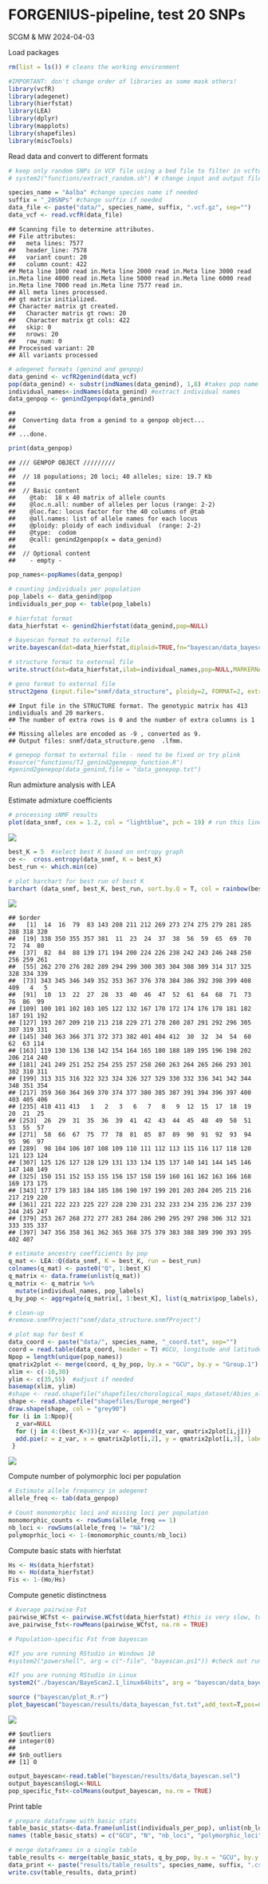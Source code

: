 FORGENIUS-pipeline, test 20 SNPs
================
SCGM & MW
2024-04-03

Load packages

``` r
rm(list = ls()) # cleans the working environment

#IMPORTANT: don't change order of libraries as some mask others!
library(vcfR)
library(adegenet)
library(hierfstat)
library(LEA)
library(dplyr)
library(mapplots)
library(shapefiles)
library(miscTools)
```

Read data and convert to different formats

``` r
# keep only random SNPs in VCF file using a bed file to filter in vcftools
# system2("functions/extract_random.sh") # change input and output file names in functions/extract_random.sh

species_name = "Aalba" #change species name if needed
suffix = "_20SNPs" #change suffix if needed
data_file <- paste("data/", species_name, suffix, ".vcf.gz", sep="")
data_vcf <- read.vcfR(data_file) 
```

    ## Scanning file to determine attributes.
    ## File attributes:
    ##   meta lines: 7577
    ##   header_line: 7578
    ##   variant count: 20
    ##   column count: 422
    ## Meta line 1000 read in.Meta line 2000 read in.Meta line 3000 read in.Meta line 4000 read in.Meta line 5000 read in.Meta line 6000 read in.Meta line 7000 read in.Meta line 7577 read in.
    ## All meta lines processed.
    ## gt matrix initialized.
    ## Character matrix gt created.
    ##   Character matrix gt rows: 20
    ##   Character matrix gt cols: 422
    ##   skip: 0
    ##   nrows: 20
    ##   row_num: 0
    ## Processed variant: 20
    ## All variants processed

``` r
# adegenet formats (genind and genpop)
data_genind <- vcfR2genind(data_vcf)
pop(data_genind) <- substr(indNames(data_genind), 1,8) #takes pop name from the first 8 digits of sample name, e.g. AUT00215
individual_names<-indNames(data_genind) #extract individual names
data_genpop <- genind2genpop(data_genind)
```

    ## 
    ##  Converting data from a genind to a genpop object... 
    ## 
    ## ...done.

``` r
print(data_genpop)
```

    ## /// GENPOP OBJECT /////////
    ## 
    ##  // 18 populations; 20 loci; 40 alleles; size: 19.7 Kb
    ## 
    ##  // Basic content
    ##    @tab:  18 x 40 matrix of allele counts
    ##    @loc.n.all: number of alleles per locus (range: 2-2)
    ##    @loc.fac: locus factor for the 40 columns of @tab
    ##    @all.names: list of allele names for each locus
    ##    @ploidy: ploidy of each individual  (range: 2-2)
    ##    @type:  codom
    ##    @call: genind2genpop(x = data_genind)
    ## 
    ##  // Optional content
    ##    - empty -

``` r
pop_names<-popNames(data_genpop)

# counting individuals per population
pop_labels <- data_genind@pop
individuals_per_pop <- table(pop_labels)

# hierfstat format
data_hierfstat <- genind2hierfstat(data_genind,pop=NULL)

# bayescan format to external file
write.bayescan(dat=data_hierfstat,diploid=TRUE,fn="bayescan/data_bayescan")

# structure format to external file
write.struct(dat=data_hierfstat,ilab=individual_names,pop=NULL,MARKERNAMES=FALSE,MISSING=-9,fname="snmf/data_structure") 

# geno format to external file
struct2geno (input.file="snmf/data_structure", ploidy=2, FORMAT=2, extra.row=0, extra.column=1) #writing this file can take quite long
```

    ## Input file in the STRUCTURE format. The genotypic matrix has 413 individuals and 20 markers. 
    ## The number of extra rows is 0 and the number of extra columns is 1 .
    ## Missing alleles are encoded as -9 , converted as 9.
    ## Output files: snmf/data_structure.geno  .lfmm.

``` r
# genepop format to external file - need to be fixed or try plink
#source("functions/TJ_genind2genepop_function.R")
#genind2genepop(data_genind,file = "data_genepop.txt")
```

Run admixture analysis with LEA

Estimate admixture coefficients

``` r
# processing sNMF results
plot(data_snmf, cex = 1.2, col = "lightblue", pch = 19) # run this line separately to determine best K
```

![](FORGENIUS-pipeline_files/figure-gfm/Estimate%20admixture%20coefficients-1.png)<!-- -->

``` r
best_K = 5  #select best K based on entropy graph
ce <-  cross.entropy(data_snmf, K = best_K)
best_run <- which.min(ce)

# plot barchart for best run of best K
barchart (data_snmf, best_K, best_run, sort.by.Q = T, col = rainbow(best_K), border = NA, space = 0, xlab = "Individuals", ylab = "Admixture coefficients") #use "sort.by.Q = F, names.arg= individual_names, cex.names = 0.4, las=2, " to get ind labels in original order
```

![](FORGENIUS-pipeline_files/figure-gfm/Estimate%20admixture%20coefficients-2.png)<!-- -->

    ## $order
    ##   [1]  14  16  79  83 143 208 211 212 269 273 274 275 279 281 285 288 318 320
    ##  [19] 338 350 355 357 381  11  23  24  37  38  56  59  65  69  70  72  74  80
    ##  [37]  82  84  88 139 171 194 200 224 226 238 242 243 246 248 250 256 259 261
    ##  [55] 262 270 276 282 289 294 299 300 303 304 308 309 314 317 325 328 334 339
    ##  [73] 343 345 346 349 352 353 367 376 378 384 386 392 398 399 408 409   4   5
    ##  [91]  10  13  22  27  28  33  40  46  47  52  61  64  68  71  73  76  86  99
    ## [109] 100 101 102 103 105 122 132 167 170 172 174 176 178 181 182 187 191 192
    ## [127] 193 207 209 210 213 218 229 271 278 280 287 291 292 296 305 307 319 331
    ## [145] 340 363 366 371 372 373 382 401 404 412  30  32  34  54  60  62  63 114
    ## [163] 119 130 136 138 142 154 164 165 180 188 189 195 196 198 202 206 214 240
    ## [181] 241 249 251 252 254 255 257 258 260 263 264 265 266 293 301 302 310 311
    ## [199] 313 315 316 322 323 324 326 327 329 330 332 336 341 342 344 348 351 354
    ## [217] 359 360 364 369 370 374 377 380 385 387 391 394 396 397 400 403 405 406
    ## [235] 410 411 413   1   2   3   6   7   8   9  12  15  17  18  19  20  21  25
    ## [253]  26  29  31  35  36  39  41  42  43  44  45  48  49  50  51  53  55  57
    ## [271]  58  66  67  75  77  78  81  85  87  89  90  91  92  93  94  95  96  97
    ## [289]  98 104 106 107 108 109 110 111 112 113 115 116 117 118 120 121 123 124
    ## [307] 125 126 127 128 129 131 133 134 135 137 140 141 144 145 146 147 148 149
    ## [325] 150 151 152 153 155 156 157 158 159 160 161 162 163 166 168 169 173 175
    ## [343] 177 179 183 184 185 186 190 197 199 201 203 204 205 215 216 217 219 220
    ## [361] 221 222 223 225 227 228 230 231 232 233 234 235 236 237 239 244 245 247
    ## [379] 253 267 268 272 277 283 284 286 290 295 297 298 306 312 321 333 335 337
    ## [397] 347 356 358 361 362 365 368 375 379 383 388 389 390 393 395 402 407

``` r
# estimate ancestry coefficients by pop
q_mat <- LEA::Q(data_snmf, K = best_K, run = best_run) 
colnames(q_mat) <- paste0("Q", 1:best_K)
q_matrix <- data.frame(unlist(q_mat))
q_matrix <- q_matrix %>%
  mutate(individual_names, pop_labels)
q_by_pop <- aggregate(q_matrix[, 1:best_K], list(q_matrix$pop_labels), mean)

# clean-up
#remove.snmfProject("snmf/data_structure.snmfProject")

# plot map for best K
data_coord <- paste("data/", species_name, "_coord.txt", sep="")
coord = read.table(data_coord, header = T) #GCU, longitude and latitude in this order
Npop = length(unique(pop_names))
qmatrix2plot <- merge(coord, q_by_pop, by.x = "GCU", by.y = "Group.1")
xlim <- c(-10,30) 
ylim <- c(35,55)  #adjust if needed
basemap(xlim, ylim) 
#shape <- read.shapefile("shapefiles/chorological_maps_dataset/Abies_alba_plg") #change species name
shape <- read.shapefile("shapefiles/Europe_merged")
draw.shape(shape, col = "grey90")
for (i in 1:Npop){
  z_var=NULL
  for (j in 4:(best_K+3)){z_var <- append(z_var, qmatrix2plot[i,j])}
  add.pie(z = z_var, x = qmatrix2plot[i,2], y = qmatrix2plot[i,3], labels =   "", col = rainbow(best_K))
 }
```

![](FORGENIUS-pipeline_files/figure-gfm/Estimate%20admixture%20coefficients-3.png)<!-- -->

Compute number of polymorphic loci per population

``` r
# Estimate allele frequency in adegenet
allele_freq <- tab(data_genpop)

# Count monomorphic loci and missing loci per population
monomorphic_counts <- rowSums(allele_freq == 1)
nb_loci <- rowSums(allele_freq != "NA")/2
polymoprhic_loci <- 1-(monomorphic_counts/nb_loci)
```

Compute basic stats with hierfstat

``` r
Hs <- Hs(data_hierfstat)
Ho <- Ho(data_hierfstat)
Fis <- 1-(Ho/Hs)
```

Compute genetic distinctness

``` r
# Average pairwise Fst
pairwise_WCfst <- pairwise.WCfst(data_hierfstat) #this is very slow, took about 16 hours for 15 pops and 90k SNPs in a laptop
ave_pairwise_fst<-rowMeans(pairwise_WCfst, na.rm = TRUE) 

# Population-specific Fst from bayescan

#If you are running RStudio in Windows 10
#system2("powershell", arg = c("-file", "bayescan.ps1")) #check out running parameters in ps1 file; bayescan is very slow in Windows, took about 5 hours for 15 pops and 14k SNPs using 12 CPUs and standard parameters

#If you are running RStudio in Linux
system2("./bayescan/BayeScan2.1_linux64bits", arg = "bayescan/data_bayescan -n 5000 -thin 10 -nbp 10 -pilot 5000 -burn 10000 -pr_odds 1000 -od bayescan/results")

source ("bayescan/plot_R.r")
plot_bayescan("bayescan/results/data_bayescan_fst.txt",add_text=T,pos=0.02,size=0.7,FDR=0.05)
```

![](FORGENIUS-pipeline_files/figure-gfm/genetic%20differentiation-1.png)<!-- -->

    ## $outliers
    ## integer(0)
    ## 
    ## $nb_outliers
    ## [1] 0

``` r
output_bayescan<-read.table("bayescan/results/data_bayescan.sel")
output_bayescan$logL<-NULL
pop_specific_fst<-colMeans(output_bayescan, na.rm = TRUE)
```

Print table

``` r
# prepare dataframe with basic stats
table_basic_stats<-data.frame(unlist(individuals_per_pop), unlist(nb_loci), unlist(polymoprhic_loci), unlist(Hs), unlist(Fis), unlist(ave_pairwise_fst), unlist(pop_specific_fst), row.names = NULL)
names (table_basic_stats) = c("GCU", "N", "nb_loci", "polymorphic_loci", "Hs", "Fis", "ave_pairwise_fst", "pop_specific_fst")

# merge dataframes in a single table
table_results <- merge(table_basic_stats, q_by_pop, by.x = "GCU", by.y = "Group.1") # merge dataframes by GCU name, it orders the new dataframe alphabetically
data_print <- paste("results/table_results", species_name, suffix, ".csv", sep="")
write.csv(table_results, data_print)
```
